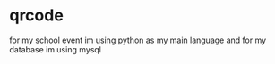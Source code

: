 # qrcode
for my school event
im using python as my main language and for my database im using mysql 
